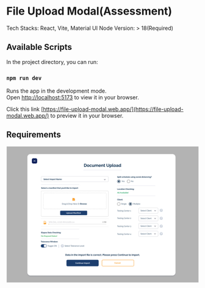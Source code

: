 # File Upload Modal(Assessment)

Tech Stacks: React, Vite, Material UI
Node Version: > 18(Required)

## Available Scripts

In the project directory, you can run:

### `npm run dev`

Runs the app in the development mode.\
Open [http://localhost:5173](http://localhost:5173) to view it in your browser.

Click this link [https://file-upload-modal.web.app/](https://file-upload-modal.web.app/) to preview it in your browser.

## Requirements

![Project Preview](./modal.jpg)
